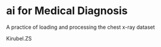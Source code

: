 # ai for Medical Diagnosis

A practice of loading and processing the chest x-ray dataset

Kirubel.ZS
